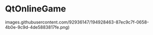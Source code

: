 # QtOnlineGame

images.githubusercontent.com/92936147/194928463-87ec9c7f-0658-4b0e-9c9d-4de5883817fe.png)
